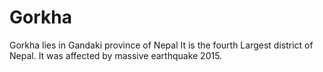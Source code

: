 # Gorkha
Gorkha lies in Gandaki province of Nepal
It is the fourth Largest district of Nepal.
It was affected by massive earthquake 2015.
